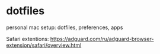 # dotfiles
personal mac setup: dotfiles, preferences, apps


Safari extentions:
https://adguard.com/ru/adguard-browser-extension/safari/overview.html
